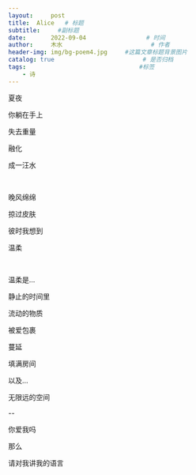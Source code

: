 ```yaml
---
layout:     post                       
title:  Alice   # 标题
subtitle:     #副标题
date:       2022-09-04                 # 时间
author:     木水                         # 作者
header-img: img/bg-poem4.jpg     #这篇文章标题背景图片
catalog: true                         # 是否归档
tags:                                #标签
    - 诗
---
```

夏夜

你躺在手上

失去重量

融化

成一汪水

&emsp;

晚风绵绵

掠过皮肤

彼时我想到

温柔

&emsp;

温柔是…

静止的时间里

流动的物质

被爱包裹

蔓延

填满房间

以及…

无限远的空间

--

你爱我吗

那么

请对我讲我的语言
